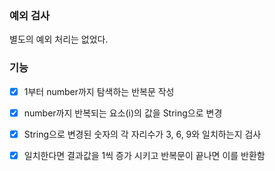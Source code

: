 ### 예외 검사
별도의 예외 처리는 없었다.
### 기능
- [x] 1부터 number까지 탐색하는 반복문 작성
- [x] number까지 반복되는 요소(i)의 값을 String으로 변경
- [x] String으로 변경된 숫자의 각 자리수가 3, 6, 9와 일치하는지 검사
- [x] 일치한다면 결과값을 1씩 증가 시키고 반복문이 끝나면 이를 반환함

